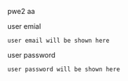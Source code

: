 pwe2
aa

user emial
```
user email will be shown here
```

user password
```
user password will be shown here
```